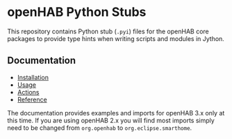 # openHAB Python Stubs

This repository contains Python stub (`.pyi`) files for the openHAB core packages to provide type hints when writing scripts and modules in Jython.


## Documentation

* [Installation](Install.md)
* [Usage](Usage.md)
* [Actions](Actions.md)
* [Reference](Reference.md)

The documentation provides examples and imports for openHAB 3.x only at this time.
If you are using openHAB 2.x you will find most imports simply need to be changed from `org.openhab` to `org.eclipse.smarthome`.
